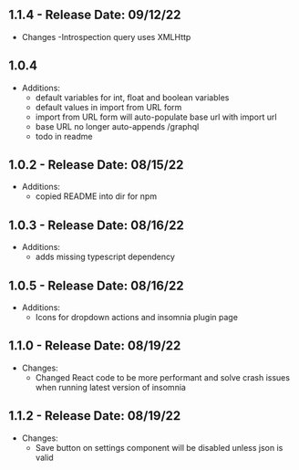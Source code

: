 ## 1.1.4 - Release Date: 09/12/22

- Changes
  -Introspection query uses XMLHttp

## 1.0.4

- Additions:
    - default variables for int, float and boolean variables
    - default values in import from URL form
    - import from URL form will auto-populate base url with import url
    - base URL no longer auto-appends /graphql
    - todo in readme

## 1.0.2 - Release Date: 08/15/22

- Additions:
    - copied README into dir for npm

## 1.0.3 - Release Date: 08/16/22

- Additions:
    - adds missing typescript dependency

## 1.0.5 - Release Date: 08/16/22

- Additions:
    - Icons for dropdown actions and insomnia plugin page

## 1.1.0 - Release Date: 08/19/22

- Changes:
    - Changed React code to be more performant and solve crash issues when running latest version of insomnia

## 1.1.2 - Release Date: 08/19/22

- Changes:
    - Save button on settings component will be disabled unless json is valid
